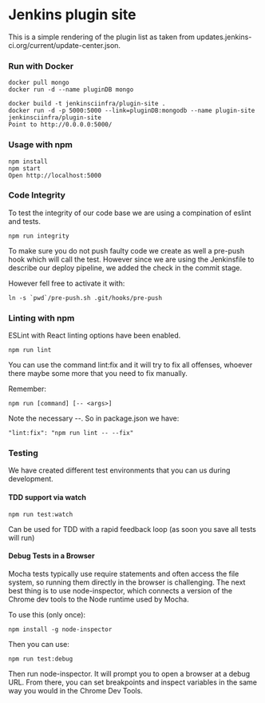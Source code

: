 # Jenkins plugin site
This is a simple rendering of the plugin list as taken from updates.jenkins-ci.org/current/update-center.json.

### Run with Docker

```
docker pull mongo
docker run -d --name pluginDB mongo

docker build -t jenkinsciinfra/plugin-site .
docker run -d -p 5000:5000 --link=pluginDB:mongodb --name plugin-site jenkinsciinfra/plugin-site
Point to http://0.0.0.0:5000/
```

### Usage with npm


```
npm install
npm start
Open http://localhost:5000
```

### Code Integrity

To test the integrity of our code base we are using a compination of eslint and tests.

```
npm run integrity
```

To make sure you do not push faulty code we create as well a pre-push hook which will call the test. However since we
are using the Jenkinsfile to describe our deploy pipeline, we added the check in the commit stage.

However fell free to activate it with:

```
ln -s `pwd`/pre-push.sh .git/hooks/pre-push
```

### Linting with npm

ESLint with React linting options have been enabled.

```
npm run lint
```

You can use the command lint:fix and it will try to fix all
offenses, whoever there maybe some more that you need to fix manually.

Remember:

```
npm run [command] [-- <args>]
```

Note the necessary --. So in package.json we have:

```
"lint:fix": "npm run lint -- --fix"
```

### Testing

We have created different test environments that you can us during development.

#### TDD support via watch

```
npm run test:watch
```

Can be used for TDD with a rapid feedback loop (as soon you save all tests will run)

#### Debug Tests in a Browser

Mocha tests typically use require statements and often access the file system,
so running them directly in the browser is challenging.
The next best thing is to use node-inspector, which connects a version of the
Chrome dev tools to the Node runtime used by Mocha.

To use this (only once):

```
npm install -g node-inspector

```
Then you can use:

```
npm run test:debug
```

Then run node-inspector. It will prompt you to open a browser at a debug URL.
From there, you can set breakpoints and inspect variables in the same way
you would in the Chrome Dev Tools.
